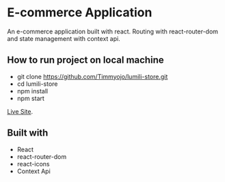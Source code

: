 # E-commerce Application

An e-commerce application built with react. Routing with react-router-dom and state management with context api.

## How to run project on local machine
* git clone https://github.com/Timmyojo/lumili-store.git
* cd lumili-store
* npm install
* npm start

[Live Site](https://lumili-store.vercel.app/).

## Built with
* React
* react-router-dom
* react-icons
* Context Api

